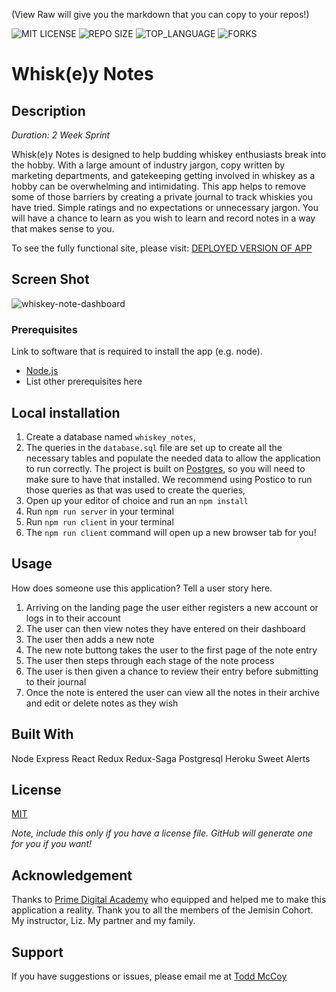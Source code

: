 (View Raw will give you the markdown that you can copy to your repos!)


![MIT LICENSE](https://img.shields.io/github/license/scottbromander/the_marketplace.svg?style=flat-square)
![REPO SIZE](https://img.shields.io/github/repo-size/scottbromander/the_marketplace.svg?style=flat-square)
![TOP_LANGUAGE](https://img.shields.io/github/languages/top/scottbromander/the_marketplace.svg?style=flat-square)
![FORKS](https://img.shields.io/github/forks/scottbromander/the_marketplace.svg?style=social)

# Whisk(e)y Notes

## Description

_Duration: 2 Week Sprint_

Whisk(e)y Notes is designed to help budding whiskey enthusiasts break into the hobby. With a large amount of industry jargon, copy written by marketing departments, and gatekeeping getting involved in whiskey as a hobby can be overwhelming and intimidating. This app helps to remove some of those barriers by creating a private journal to track whiskies you have tried. Simple ratings and no expectations or unnecessary jargon. You will have a chance to learn as you wish to learn and record notes in a way that makes sense to you.

To see the fully functional site, please visit: [DEPLOYED VERSION OF APP](https://whiskey-notes.herokuapp.com/)

## Screen Shot

![whiskey-note-dashboard](https://user-images.githubusercontent.com/93785112/186767954-82fad43c-63ba-4578-9537-95beb09c3816.png)


### Prerequisites

Link to software that is required to install the app (e.g. node).

- [Node.js](https://nodejs.org/en/)
- List other prerequisites here

## Local installation


1. Create a database named `whiskey_notes`,
2. The queries in the `database.sql` file are set up to create all the necessary tables and populate the needed data to allow the application to run correctly. The project is built on [Postgres](https://www.postgresql.org/download/), so you will need to make sure to have that installed. We recommend using Postico to run those queries as that was used to create the queries, 
3. Open up your editor of choice and run an `npm install`
4. Run `npm run server` in your terminal
5. Run `npm run client` in your terminal
6. The `npm run client` command will open up a new browser tab for you!

## Usage
How does someone use this application? Tell a user story here.

1. Arriving on the landing page the user either registers a new account or logs in to their account
2. The user can then view notes they have entered on their dashboard
3. The user then adds a new note
4. The new note buttong takes the user to the first page of the note entry
5. The user then steps through each stage of the note process
6. The user is then given a chance to review their entry before submitting to their journal
7. Once the note is entered the user can view all the notes in their archive and edit or delete notes as they wish


## Built With

Node
Express
React
Redux
Redux-Saga
Postgresql
Heroku
Sweet Alerts



## License
[MIT](https://choosealicense.com/licenses/mit/)

_Note, include this only if you have a license file. GitHub will generate one for you if you want!_

## Acknowledgement
Thanks to [Prime Digital Academy](www.primeacademy.io) who equipped and helped me to make this application a reality. Thank you to all the members of the Jemisin Cohort. My instructor, Liz. My partner and my family.

## Support
If you have suggestions or issues, please email me at [Todd McCoy](tcmccoy@gmail.com)
